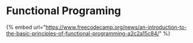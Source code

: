 # Functional Programing

{% embed url="https://www.freecodecamp.org/news/an-introduction-to-the-basic-principles-of-functional-programming-a2c2a15c84/" %}



